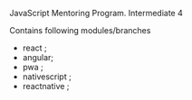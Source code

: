 
JavaScript Mentoring Program. Intermediate 4


Contains following modules/branches

- react  ;
- angular;
- pwa    ;
- nativescript ;
- reactnative ;
